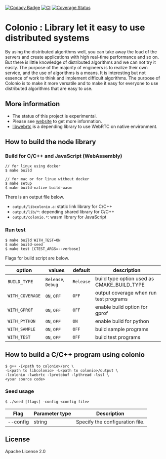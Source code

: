 [![Codacy Badge](https://app.codacy.com/project/badge/Grade/f9a412edd15c4435bca3cc4fe161386f)](https://www.codacy.com/gh/llamerada-jp/colonio/dashboard?utm_source=github.com&amp;utm_medium=referral&amp;utm_content=llamerada-jp/colonio&amp;utm_campaign=Badge_Grade)
[![CI](https://github.com/llamerada-jp/colonio/workflows/CI/badge.svg)](https://github.com/llamerada-jp/colonio/actions?query=workflow%3ACI)
[![Coverage Status](https://coveralls.io/repos/github/llamerada-jp/colonio/badge.svg?branch=main)](https://coveralls.io/github/llamerada-jp/colonio?branch=main)

# Colonio : Library let it easy to use distributed systems

By using the distributed algorithms well, you can take away the load of the servers and create applications with high real-time performance and so on.
But there is little knowledge of distributed algorithms and we can not try it easily.
The purpose of the majority of engineers is to realize their own service, and the use of algorithms is a means.
It is interesting but not essence of work to think and implement difficult algorithms.
The purpose of Colonio is to make it more versatile and to make it easy for everyone to use distributed algorithms that are easy to use.

## More information

- The status of this project is experimental.
- Please see [website](https://www.colonio.dev/) to get more information.
- [libwebrtc](https://github.com/llamerada-jp/libwebrtc) is a depending library to use WebRTC on native environment.

## How to build the node library

### Build for C/C++ and JavaScript (WebAssembly)

```console
// for linux using docker
$ make build

// for mac or for linux without docker
$ make setup
$ make build-native build-wasm
```

There is an output file below.

- `output/libcolonio.a`: static link library for C/C++
- `output/lib/*`: depending shared library for C/C++
- `output/colonio.*`: wasm library for JavaScript

### Run test

```console
$ make build WITH_TEST=ON
$ make build-seed
$ make test [CTEST_ARGS=--verbose]
```

Flags for build script are below.

| option          | values             | default   | description                                |
| --------------- | ------------------ | --------- | ------------------------------------------ |
| `BUILD_TYPE`    | `Release`, `Debug` | `Release` | build type option used as CMAKE_BUILD_TYPE |
| `WITH_COVERAGE` | `ON`, `OFF`        | `OFF`     | output coverage when run test programs     |
| `WITH_GPROF`    | `ON`, `OFF`        | `OFF`     | enable build option for gprof              |
| `WITH_PYTHON`   | `ON`, `OFF`        | `ON`      | enable build for python                    |
| `WITH_SAMPLE`   | `ON`, `OFF`        | `OFF`     | build sample programs                      |
| `WITH_TEST`     | `ON`, `OFF`        | `OFF`     | build test programs                        |

## How to build a C/C++ program using colonio

```console
$ g++ -I<path to colonio>/src \
-L<path to libcolonio> -L<path to colonio>/output \
-lcolonio -lwebrtc -lprotobuf -lpthread -lssl \
<your source code>
```

### Seed usage

```
$ ./seed [flags] -config <config file>
```

| Flag     | Parameter type | Description                     |
| -------- | -------------- | ------------------------------- |
| --config | string         | Specify the configuration file. |


## License

Apache License 2.0
